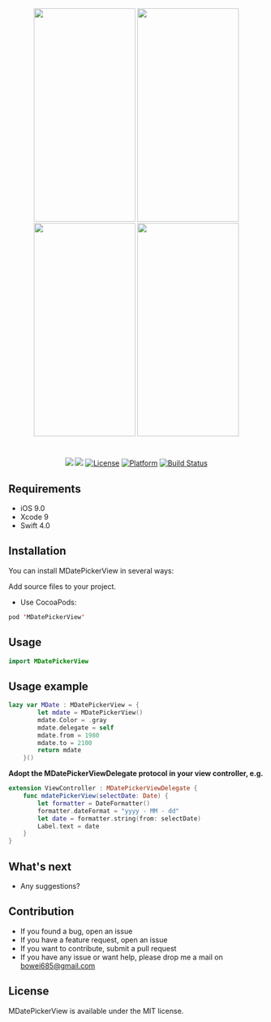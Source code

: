 <div align="center">
<img src="https://matt-bucket-images.s3-ap-southeast-1.amazonaws.com/MDatePickerView_Photo-3.png" width="200" height="420"/> <img src="https://matt-bucket-images.s3-ap-southeast-1.amazonaws.com/MDatePickerView.gif" width="200" height="420"/> <img src="https://matt-bucket-images.s3-ap-southeast-1.amazonaws.com/MDatePickerView_Photo-2.png" width="200" height="420"/> <img src="https://matt-bucket-images.s3-ap-southeast-1.amazonaws.com/MDatePickerView_Photo-4.png" width="200" height="420"/>
</div>
<h1></h1>
<div align="center">
<p><a href="https://camo.githubusercontent.com/0188e770bbde9d9eae6720a70d5d3fad0952d77b/68747470733a2f2f696d672e736869656c64732e696f2f62616467652f53776966742d322e322d6f72616e67652e737667" target="_blank"><img src="https://img.shields.io/badge/Swift-4-orange.svg"></a>
<a href="http://cocoapods.org/pods/MDatePickerView."><img src="https://img.shields.io/cocoapods/v/MDatePickerView.svg?style=flat"></a>
<a href="http://cocoapods.org/pods/glitchlabel"><img alt="License" src="https://img.shields.io/cocoapods/l/GlitchLabel.svg?style=flat"></a>
<a href="http://cocoapods.org/pods/glitchlabel"><img alt="Platform" src="https://img.shields.io/cocoapods/p/GlitchLabel.svg?style=flat"></a>
<a href="https://travis-ci.org/kciter/GlitchLabel"><img alt="Build Status" src="https://travis-ci.org/kciter/GlitchLabel.svg?branch=master"></a></p>
</div>

## Requirements 
- iOS 9.0
- Xcode 9
- Swift 4.0

## Installation
You can install MDatePickerView in several ways:

Add source files to your project.
- Use CocoaPods:

```swift
pod 'MDatePickerView'
```

## Usage
```swift
import MDatePickerView
```

## Usage example
```swift
lazy var MDate : MDatePickerView = {
        let mdate = MDatePickerView()
        mdate.Color = .gray
        mdate.delegate = self
        mdate.from = 1980
        mdate.to = 2100
        return mdate
    }()
```

**Adopt the MDatePickerViewDelegate protocol in your view controller, e.g.**
```swift
extension ViewController : MDatePickerViewDelegate {
    func mdatePickerView(selectDate: Date) {
        let formatter = DateFormatter()
        formatter.dateFormat = "yyyy - MM - dd"
        let date = formatter.string(from: selectDate)
        Label.text = date
    }
}
```

## What's next
- Any suggestions?

## Contribution

- If you found a bug, open an issue
- If you have a feature request, open an issue
- If you want to contribute, submit a pull request
- If you have any issue or want help, please drop me a mail on bowei685@gmail.com

## License

MDatePickerView is available under the MIT license.
